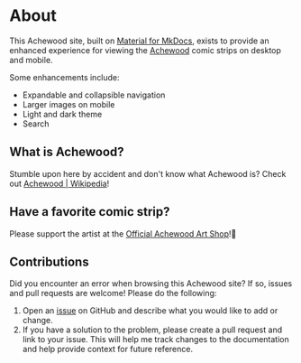 # About

This Achewood site, built on [Material for MkDocs](https://squidfunk.github.io/mkdocs-material/), exists to provide an enhanced experience for viewing the [Achewood](https://www.achewood.com/) comic strips on desktop and mobile.

Some enhancements include:

- Expandable and collapsible navigation
- Larger images on mobile
- Light and dark theme
- Search

## What is Achewood?

Stumble upon here by accident and don't know what Achewood is? Check out [Achewood | Wikipedia](https://en.wikipedia.org/wiki/Achewood)!

## Have a favorite comic strip?

Please support the artist at the [Official Achewood Art Shop](https://achewood-holiday-pop-up.myshopify.com/)!🙌

## Contributions

Did you encounter an error when browsing this Achewood site? If so, issues and pull requests are welcome! Please do the following:

1. Open an [issue](https://github.com/josh-wong/achewood/issues) on GitHub and describe what you would like to add or change.
2. If you have a solution to the problem, please create a pull request and link to your issue. This will help me track changes to the documentation and help provide context for future reference.
